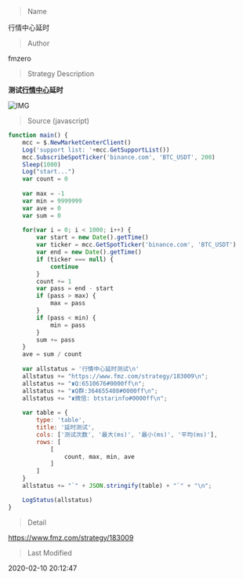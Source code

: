 
> Name

行情中心延时

> Author

fmzero

> Strategy Description

**测试[行情中心](https://www.fmz.com/strategy/182185)延时**

![IMG](https://www.fmz.com/upload/asset/3c072bb7197f82f80b68.png)



> Source (javascript)

``` javascript
function main() {
    mcc = $.NewMarketCenterClient()
    Log('support list: '+mcc.GetSupportList())
    mcc.SubscribeSpotTicker('binance.com', 'BTC_USDT', 200)
    Sleep(1000)
    Log("start...")
    var count = 0
    
    var max = -1
    var min = 9999999
    var ave = 0
    var sum = 0
    
    for(var i = 0; i < 1000; i++) {
        var start = new Date().getTime()
        var ticker = mcc.GetSpotTicker('binance.com', 'BTC_USDT')
        var end = new Date().getTime()
        if (ticker === null) {
            continue
        }
        count += 1
        var pass = end - start
        if (pass > max) {
            max = pass
        }
        if (pass < min) {
            min = pass
        }
        sum += pass
    }
    ave = sum / count
    
    var allstatus = '行情中心延时测试\n'
    allstatus += "https://www.fmz.com/strategy/183009\n";
    allstatus += "♜Q:6510676#0000ff\n";
    allstatus += "♜Q群:364655408#0000ff\n";
    allstatus += "♜微信: btstarinfo#0000ff\n";
    
    var table = {
        type: 'table',
        title: '延时测试',
        cols: ['测试次数', '最大(ms)', '最小(ms)', '平均(ms)'],
        rows: [
            [
                count, max, min, ave
            ]
        ]
    }
    allstatus += "`" + JSON.stringify(table) + "`" + "\n";

    LogStatus(allstatus)
}
```

> Detail

https://www.fmz.com/strategy/183009

> Last Modified

2020-02-10 20:12:47
